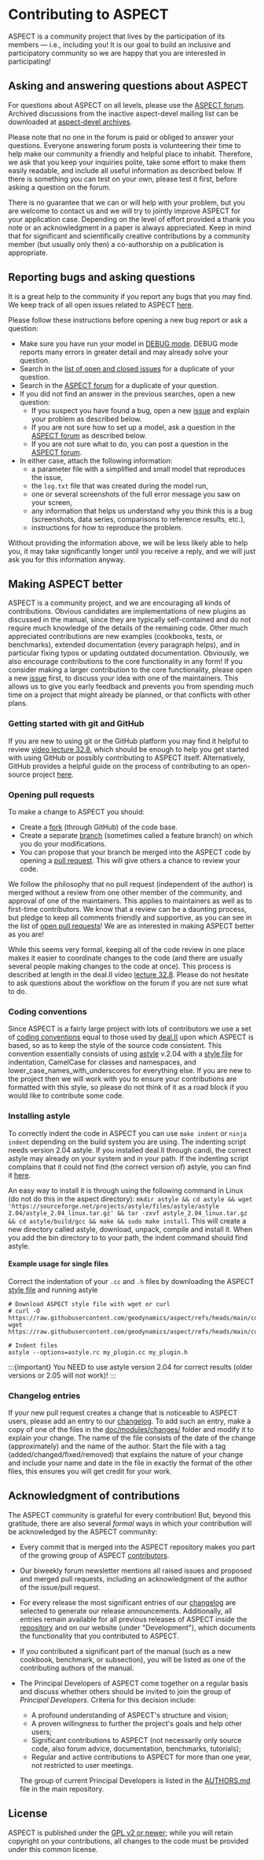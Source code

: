 # Contributing to ASPECT

ASPECT is a community project that lives by the participation of its
members — i.e., including you! It is our goal to build an inclusive
and participatory community so we are happy that you are interested in
participating!

## Asking and answering questions about ASPECT

For questions about ASPECT on all levels, please use the
[ASPECT forum](https://community.geodynamics.org/c/aspect).
Archived discussions from the inactive aspect-devel mailing list can be downloaded
at [aspect-devel archives](https://geodynamics.org/pipermail/aspect-devel/).

Please note that no one in the forum is paid or obliged to answer
your questions. Everyone answering forum posts is volunteering
their time to help make our community a friendly and helpful
place to inhabit. Therefore, we ask that you keep your inquiries
polite, take some effort to make them easily readable, and
include all useful information as described below. If there is
something you can test on your own, please test it first,
before asking a question on the forum.

There is no guarantee that we can or will help with your problem, but
you are welcome to contact us and we will try to jointly improve
ASPECT for your application case. Depending on the level of
effort provided a thank you note or an acknowledgment in
a paper is always appreciated. Keep in mind that for significant
and scientifically creative contributions by a community member
(but usually only then) a co-authorship on a publication
is appropriate.

## Reporting bugs and asking questions

It is a great help to the community if you report any bugs that you
may find. We keep track of all open issues related to ASPECT
[here](https://github.com/geodynamics/aspect/issues).

Please follow these instructions before opening a new bug report or ask
a question:

- Make sure you have run your model in
  [DEBUG mode](https://aspect-documentation.readthedocs.io/en/latest/user/run-aspect/debug-mode.html).
  DEBUG mode reports many errors in greater detail and may already solve your
  question.
- Search in the
  [list of open and closed issues](https://github.com/geodynamics/aspect/issues?q=is%3Aissue)
  for a duplicate of your question.
- Search in the [ASPECT forum](https://community.geodynamics.org/c/aspect) for
  a duplicate of your question.
- If you did not find an answer in the previous searches, open a new question:
  - If you suspect you have found a bug, open a new
    [issue](https://github.com/geodynamics/aspect/issues/new) and explain your
    problem as described below.
  - If you are not sure how to set up a model, ask a question in the
    [ASPECT forum](https://community.geodynamics.org/c/aspect) as described below.
  - If you are not sure what to do, you can post a question in the
    [ASPECT forum](https://community.geodynamics.org/c/aspect).
- In either case, attach the following information:
  - a parameter file with a simplified and small model that reproduces the
    issue,
  - the `log.txt` file that was created during the model run,
  - one or several screenshots of the full error message you saw on your
    screen,
  - any information that helps us understand why you think this is a bug
    (screenshots, data series, comparisons to reference results, etc.),
  - instructions for how to reproduce the problem.

Without providing the information above, we will be less likely able to help
you, it may take significantly longer until you receive a reply, and we will
just ask you for this information anyway.

## Making ASPECT better

ASPECT is a community project, and we are encouraging all kinds of
contributions. Obvious candidates are implementations of new plugins as discussed in
the manual, since they are typically self-contained and do not
require much knowledge of the details of the remaining code. Other much
appreciated contributions are new examples (cookbooks, tests, or benchmarks),
extended documentation (every paragraph helps), and in particular fixing typos
or updating outdated documentation. Obviously, we also encourage
contributions to the core functionality in any form! If you consider making a
larger contribution to the core functionality, please open a new
[issue](https://github.com/geodynamics/aspect/issues/new) first, to discuss
your idea with one of the maintainers. This allows us to give you early
feedback and prevents you from spending much time on a project that might already be
planned, or that conflicts with other plans.

### Getting started with git and GitHub

If you are new to using git or the GitHub platform you may find it
helpful to review [video lecture
32.8](http://www.math.colostate.edu/~bangerth/videos.676.32.8.html), which
should be enough to help you get started with using GitHub or possibly
contributing to ASPECT itself. Alternatively, GitHub provides a helpful
guide on the process of contributing to an open-source project
[here](https://opensource.guide/how-to-contribute/).

### Opening pull requests

To make a change to ASPECT you should:

- Create a
[fork](https://guides.github.com/activities/forking) (through GitHub) of
the code base.
- Create a separate
[branch](https://guides.github.com/introduction/flow/) (sometimes called a
feature branch) on which you do your modifications.
- You can propose that your branch be merged into the ASPECT
code by opening a [pull request](https://guides.github.com/introduction/flow/).
This will give others a chance to review your code.

We follow the philosophy that no pull request (independent of the author) is
merged without a review from one other member of the community, and approval of
one of the maintainers. This applies to maintainers as well as to first-time
contributors. We know that a review can be a daunting process, but pledge to
keep all comments friendly and supportive, as you can see in the list of [open
pull requests](https://github.com/geodynamics/aspect/pulls)! We are as
interested in making ASPECT better as you are!

While this seems very
formal, keeping all of the code review in one place makes it easier to
coordinate changes to the code (and there are usually several people making
changes to the code at once). This process is described at length in the
deal.II video [lecture
32.8](http://www.math.colostate.edu/~bangerth/videos.676.32.8.html).  Please do
not hesitate to ask questions about the workflow on the forum if you are
not sure what to do.

### Coding conventions

Since ASPECT is a fairly large project with lots of contributors we
use a set of
[coding conventions](https://www.dealii.org/developer/doxygen/deal.II/CodingConventions.html)
equal to those used by [deal.II](http://www.dealii.org)
upon which ASPECT is based, so as to keep the style of the source code
consistent. This convention essentially consists of using
[astyle](http://astyle.sourceforge.net/astyle.html) v.2.04 with a
[style file](https://github.com/geodynamics/aspect/blob/main/contrib/utilities/astyle.rc)
for indentation, CamelCase for classes and
namespaces, and lower_case_names_with_underscores for everything else. If you
are new to the project then we will work with you to ensure your contributions
are formatted with this style, so please do not think of it as a road block if
you would like to contribute some code.

### Installing astyle

To correctly indent the code in ASPECT you can use `make indent` or `ninja indent`
depending on the build system you are using. The indenting script needs version 2.04 astyle.
If you installed deal.II through candi, the correct astyle may already on your system and in your path.
If the indenting script complains that it could not find (the correct version of) astyle,
you can find it [here](https://sourceforge.net/projects/astyle/files/astyle/astyle%202.04/).

An easy way to install it is through using the following command in Linux (do not do this in the aspect directory):
`mkdir astyle && cd astyle && wget 'https://sourceforge.net/projects/astyle/files/astyle/astyle 2.04/astyle_2.04_linux.tar.gz' && tar -zxvf astyle_2.04_linux.tar.gz && cd astyle/build/gcc && make && sudo make install`.
This will create a new directory called astyle, download, unpack, compile and install it.
When you add the bin directory to to your path, the indent command should find astyle.

#### Example usage for single files

Correct the indentation of your `.cc` and `.h` files by downloading the ASPECT [style file](https://github.com/geodynamics/aspect/blob/main/contrib/utilities/astyle.rc) and running astyle

```{code-block} bash
# Download ASPECT style file with wget or curl
# curl -O https://raw.githubusercontent.com/geodynamics/aspect/refs/heads/main/contrib/utilities/astyle.rc
wget https://raw.githubusercontent.com/geodynamics/aspect/refs/heads/main/contrib/utilities/astyle.rc

# Indent files
astyle --options=astyle.rc my_plugin.cc my_plugin.h
```

:::{important}
You NEED to use astyle version 2.04 for correct results (older versions or 2.05 will not work)!
:::

### Changelog entries

If your new pull request creates a change that is noticeable to ASPECT users,
please add an entry to our
[changelog](https://aspect.geodynamics.org/doc/doxygen/changes_current.html). To
add such an entry, make a copy of one of the files in the
[doc/modules/changes/](https://github.com/geodynamics/aspect/tree/main/doc/modules/changes)
folder and modify it to explain
your change. The name of the file consists of the date of the change
(approximately) and the name of the author. Start the file with a tag
(added/changed/fixed/removed) that explains the nature of your change and
include your name and date in the file in exactly the format of the other
files, this ensures you will get credit for your work.

## Acknowledgment of contributions

The ASPECT community is grateful for every contribution! But, beyond
this gratitude, there are also several *formal*
ways in which your contribution will be acknowledged by the ASPECT community:

- Every commit that is merged into the ASPECT repository makes you part of
  the growing group of ASPECT
  [contributors](https://github.com/geodynamics/aspect/graphs/contributors).
- Our biweekly forum newsletter mentions all raised issues and proposed
  and merged pull requests, including an acknowledgment of the author of the
  issue/pull request.
- For every release the most significant entries of our
  [changelog](https://aspect.geodynamics.org/doc/doxygen/changes_current.html)
  are selected to generate our release announcements. Additionally, all entries
  remain available for all previous releases of ASPECT inside the
  [repository](https://github.com/geodynamics/aspect/tree/main/doc/modules)
  and on our website (under "Development"), which documents the functionality
  that you contributed to ASPECT.
- If you contributed a significant part of the manual (such as a new cookbook,
  benchmark, or subsection), you will be listed as one of the contributing
  authors of the manual.
- The Principal Developers of ASPECT come together on a regular basis and discuss
  whether others should be invited to join the
  group of *Principal Developers*. Criteria
  for this decision include:

  - A profound understanding of ASPECT's structure and vision;
  - A proven willingness to further the project's goals and help other users;
  - Significant contributions to ASPECT (not necessarily only source code,
    also forum advice, documentation, benchmarks, tutorials);
  - Regular and active contributions to ASPECT for more than one year,
    not restricted to user meetings.

  The group of current Principal Developers is listed in the
  [AUTHORS.md](https://github.com/geodynamics/aspect/blob/main/AUTHORS.md)
  file in the main repository.

## License

ASPECT is published under the
[GPL v2 or newer](https://github.com/geodynamics/aspect/blob/main/LICENSE);
while you will retain copyright on your contributions, all changes to the code
must be provided under this common license.
